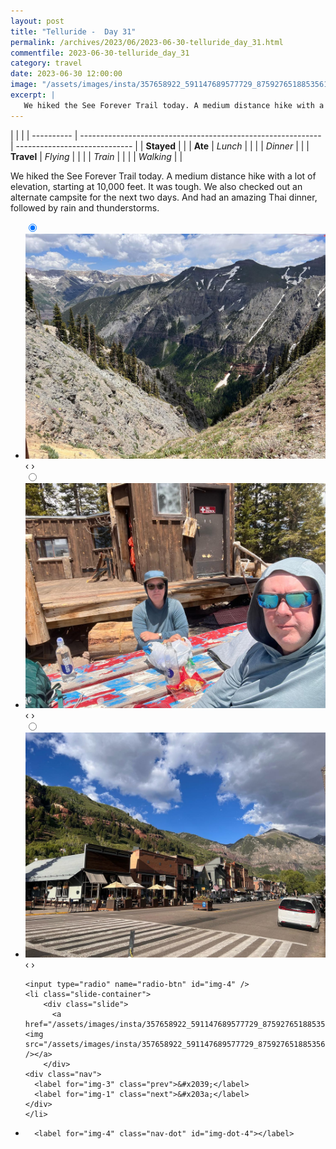 ```yaml
---
layout: post
title: "Telluride -  Day 31"
permalink: /archives/2023/06/2023-06-30-telluride_day_31.html
commentfile: 2023-06-30-telluride_day_31
category: travel
date: 2023-06-30 12:00:00
image: "/assets/images/insta/357658922_591147689577729_8759276518853561237_n_18148290319291870.jpg"
excerpt: |
   We hiked the See Forever Trail today. A medium distance hike with a lot of elevation, starting at 10,000 feet. It was tough. We also checked out an alternate campsite for the next two days. And had an amazing Thai dinner, followed by rain and thunderstorms.
---
```


|            |                                                              |
| ---------- | ------------------------------------------------------------ | ----------------------------- |
| **Stayed** |  |
| **Ate**    | _Lunch_                                                      |          |
|            | _Dinner_                                                     |          |
| **Travel** | _Flying_                                                     |          |
|            | _Train_                                                      |          |
|            | _Walking_                                                    |          |


 We hiked the See Forever Trail today. A medium distance hike with a lot of elevation, starting at 10,000 feet. It was tough. We also checked out an alternate campsite for the next two days. And had an amazing Thai dinner, followed by rain and thunderstorms.


<ul class="slides">
    <input type="radio" name="radio-btn" id="img-1" checked="checked" />
    <li class="slide-container">
        <div class="slide">
          <a href="/assets/images/insta/357306115_928056274936139_8930725789684613636_n_17989973605949297.jpg"><img src="/assets/images/insta/357306115_928056274936139_8930725789684613636_n_17989973605949297.jpg" /></a>
        </div>
    <div class="nav">
      <label for="img-4" class="prev">&#x2039;</label>
      <label for="img-2" class="next">&#x203a;</label>
    </div>
    </li>
        <input type="radio" name="radio-btn" id="img-2"  />
    <li class="slide-container">
        <div class="slide">
          <a href="/assets/images/insta/356958199_634584768608929_5973805819795076392_n_17982608738271203.jpg"><img src="/assets/images/insta/356958199_634584768608929_5973805819795076392_n_17982608738271203.jpg" /></a>
        </div>
    <div class="nav">
      <label for="img-1" class="prev">&#x2039;</label>
      <label for="img-3" class="next">&#x203a;</label>
    </div>
    </li>
        <input type="radio" name="radio-btn" id="img-3"  />
    <li class="slide-container">
        <div class="slide">
          <a href="/assets/images/insta/356793234_170708339328216_3956828299951011955_n_17905154333752041.jpg"><img src="/assets/images/insta/356793234_170708339328216_3956828299951011955_n_17905154333752041.jpg" /></a>
        </div>
    <div class="nav">
      <label for="img-2" class="prev">&#x2039;</label>
      <label for="img-4" class="next">&#x203a;</label>
    </div>
    </li>
    
    <input type="radio" name="radio-btn" id="img-4" />
    <li class="slide-container">
        <div class="slide">
          <a href="/assets/images/insta/357658922_591147689577729_8759276518853561237_n_18148290319291870.jpg"><img src="/assets/images/insta/357658922_591147689577729_8759276518853561237_n_18148290319291870.jpg" /></a>
        </div>
    <div class="nav">
      <label for="img-3" class="prev">&#x2039;</label>
      <label for="img-1" class="next">&#x203a;</label>
    </div>
    </li>
			
<li class="nav-dots">
      <label for="img-1" class="nav-dot" id="img-dot-1"></label>
      <label for="img-2" class="nav-dot" id="img-dot-2"></label>
      <label for="img-3" class="nav-dot" id="img-dot-3"></label>

      <label for="img-4" class="nav-dot" id="img-dot-4"></label>

</li>
</ul>        
             

		